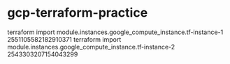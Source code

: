 # gcp-terraform-practice


terraform import module.instances.google_compute_instance.tf-instance-1 2551105582182910371
terraform import module.instances.google_compute_instance.tf-instance-2 2543303207154043299